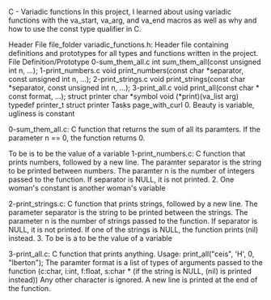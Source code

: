 C - Variadic functions In this project, I learned about using variadic functions with the va_start, va_arg, and va_end macros as well as why and how to use the const type qualifier in C.

Header File file_folder variadic_functions.h: Header file containing definitions and prototypes for all types and functions written in the project. File Definition/Prototype 0-sum_them_all.c int sum_them_all(const unsigned int n, ...); 1-print_numbers.c void print_numbers(const char *separator, const unsigned int n, ...); 2-print_strings.c void print_strings(const char *separator, const unsigned int n, ...); 3-print_all.c void print_all(const char * const format, ...); struct printer char *symbol void (*print)(va_list arg) typedef printer_t struct printer Tasks page_with_curl 0. Beauty is variable, ugliness is constant

0-sum_them_all.c: C function that returns the sum of all its paramters. If the parameter n == 0, the function returns 0.

To be is to be the value of a variable
1-print_numbers.c: C function that prints numbers, followed by a new line. The paramter separator is the string to be printed between numbers. The paramter n is the number of integers passed to the function. If separator is NULL, it is not printed. 2. One woman's constant is another woman's variable

2-print_strings.c: C function that prints strings, followed by a new line. The parameter separator is the string to be printed between the strings. The parameter n is the number of strings passed to the function. If separator is NULL, it is not printed. If one of the strings is NULL, the function prints (nil) instead. 3. To be is a to be the value of a variable

3-print_all.c: C function that prints anything. Usage: print_all("ceis", 'H', 0, "lberton"); The paramter format is a list of types of arguments passed to the function (c:char, i:int, f:float, s:char * (if the string is NULL, (nil) is printed instead)) Any other character is ignored. A new line is printed at the end of the function.
